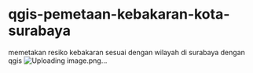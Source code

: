 # qgis-pemetaan-kebakaran-kota-surabaya
memetakan resiko kebakaran sesuai dengan wilayah di surabaya dengan qgis
![Uploading image.png…]()
